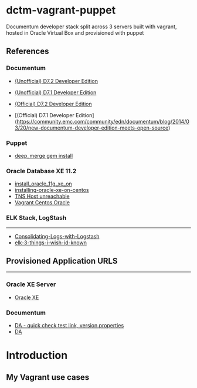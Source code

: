 # dctm-vagrant-puppet
Documentum developer stack split across 3 servers built with vagrant, hosted in Oracle Virtual Box and provisioned with puppet

## References
### Documentum

+ [(Unofficial) D7.2 Developer Edition](https://community.emc.com/people/aldago-zF7Lc/blog/2015/02/18/unofficial-d72-developer-edition)
+ [(Unofficial) D7.1 Developer Edition](https://community.emc.com/people/aldago-zF7Lc/blog/2014/01/30/unofficial-d71-developer-edition)

+ [(Official) D7.2 Developer Edition](https://community.emc.com/community/edn/documentum/blog/2015/11/21/documentum-72-developer-edition)
+ [(Official) D7.1 Developer Edition] (https://community.emc.com/community/edn/documentum/blog/2014/03/20/new-documentum-developer-edition-meets-open-source)

### Puppet

+ [deep_merge gem install](http://guides.rubygems.org/rubygems-basics/#installing-gems)

### Oracle Database XE 11.2

+ [install_oracle_11g_xe_on](http://www.davidghedini.com/pg/entry/install_oracle_11g_xe_on)
+ [installing-oracle-xe-on-centos](https://mikesmithers.wordpress.com/2015/03/01/installing-oracle-xe-on-centos)
+ [TNS Host unreachable](http://haridba7.blogspot.co.uk/2013/01/tnsdestination-host-unreachable.html)
+ [Vagrant Centos Oracle](https://github.com/ismaild/vagrant-centos-oracle/blob/master/provisioning/oracle-xe.yml)

### ELK Stack, LogStash
--------------------
+ [Consolidating-Logs-with-Logstash](http://www.linux-magazine.com/Online/Features/Consolidating-Logs-with-Logstash)
+ [elk-3-things-i-wish-id-known](http://blog.scottlogic.com/2014/12/19/elk-3-things-i-wish-id-known.html)

## Provisioned Application URLS
--------------------

### Oracle XE Server
+ [Oracle XE](http://127.0.0.1:8080/apex/f?p=4950:1)

### Documentum
+ [DA - quick check test link, version.properties](http://127.0.0.1:8081/da/version.properties)
+ [DA](http://127.0.0.1:8081/da)


Introduction
==============

My Vagrant use cases
--------------------
